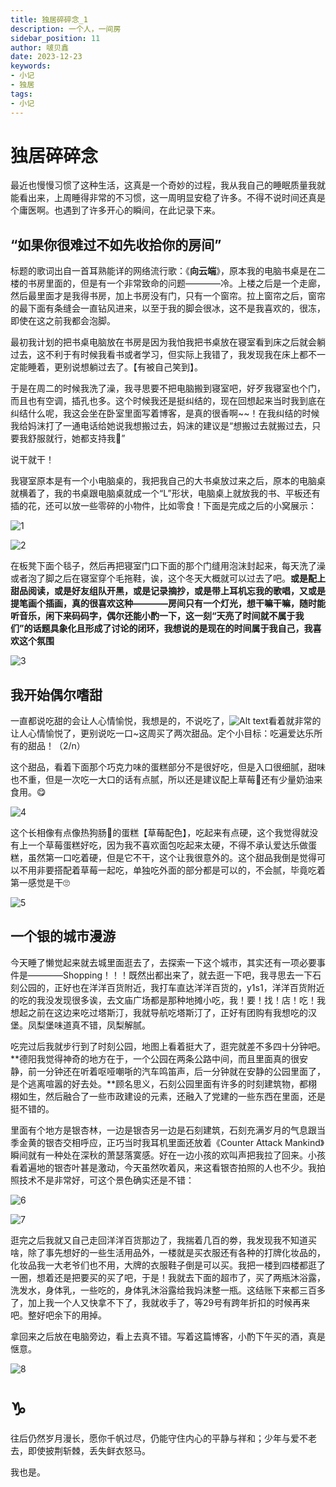 ```yaml
---
title: 独居碎碎念_1
description: 一个人，一间房
sidebar_position: 11
author: 啵贝鑫
date: 2023-12-23
keywords:
- 小记
- 独居
tags: 
- 小记
---
```


# 独居碎碎念

最近也慢慢习惯了这种生活，这真是一个奇妙的过程，我从我自己的睡眠质量我就能看出来，上周睡得非常的不习惯，这一周明显安稳了许多。不得不说时间还真是个庸医啊。也遇到了许多开心的瞬间，在此记录下来。

## “如果你很难过不如先收拾你的房间”

标题的歌词出自一首耳熟能详的网络流行歌：《**向云端**》，原本我的电脑书桌是在二楼的书房里面的，但是有一个非常致命的问题————冷。上楼之后是一个走廊，然后最里面才是我得书房，加上书房没有门，只有一个窗帘。拉上窗帘之后，窗帘的最下面有条缝会一直钻风进来，以至于我的脚会很冰，这不是我喜欢的，很冻，即使在这之前我都会泡脚。

最初我计划的把书桌电脑放在书房是因为我怕我把书桌放在寝室看到床之后就会躺过去，这不利于有时候我看书或者学习，但实际上我错了，我发现我在床上都不一定能睡着，更别说想躺过去了。【有被自己笑到】。

于是在周二的时候我洗了澡，我寻思要不把电脑搬到寝室吧，好歹我寝室也个门，而且也有空调，插孔也多。这个时候我还是挺纠结的，现在回想起来当时我到底在纠结什么呢，我这会坐在卧室里面写着博客，是真的很香啊~~！在我纠结的时候我给妈沫打了一通电话给她说我想搬过去，妈沫的建议是“想搬过去就搬过去，只要我舒服就行，她都支持我💖”

说干就干！

我寝室原本是有一个小电脑桌的，我把我自己的大书桌放过来之后，原本的电脑桌就横着了，我的书桌跟电脑桌就成一个“L”形状，电脑桌上就放我的书、平板还有插的花，还可以放一些零碎的小物件，比如零食！下面是完成之后的小窝展示：

![1](../../static/life_Page/Games/City_wolk/home1.jpg)

![2](../../static/life_Page/Games/City_wolk/home2.jpg)

在板凳下面个毯子，然后再把寝室门口下面的那个门缝用泡沫封起来，每天洗了澡或者泡了脚之后在寝室穿个毛拖鞋，诶，这个冬天大概就可以过去了吧。**或是配上甜品阅读，或是好友组队开黑，或是记录摘抄，或是带上耳机忘我的歌唱，又或是提笔画个插画，真的很喜欢这种————房间只有一个灯光，想干嘛干嘛，随时能听音乐，闲下来码码字，偶尔还能小酌一下，这一刻“天亮了时间就不属于我们”的话题具象化且形成了讨论的闭环，我想说的是现在的时间属于我自己，我喜欢这个氛围**

![3](../../static/life_Page/Games/City_wolk/home.jpg)

## 我开始偶尔嗜甜

一直都说吃甜的会让人心情愉悦，我想是的，不说吃了，![Alt text](002512F7.png)看着就非常的让人心情愉悦了，更别说吃一口~这周买了两次甜品。定个小目标：吃遍爱达乐所有的甜品！（2/n）

这个甜品，看着下面那个巧克力味的蛋糕部分不是很好吃，但是入口很细腻，甜味也不重，但是一次吃一大口的话有点腻，所以还是建议配上草莓🍓还有少量奶油来食用。😋

![4](../../static/life_Page/Games/City_wolk/cake1.jpg)

这个长相像有点像热狗肠🌮的蛋糕【草莓配色】，吃起来有点硬，这个我觉得就没有上一个草莓蛋糕好吃，因为我不喜欢面包吃起来太硬，不得不承认爱达乐做蛋糕，虽然第一口吃着硬，但是它不干，这个让我很意外的。这个甜品我倒是觉得可以不用非要搭配着草莓一起吃，单独吃外面的部分都是可以的，不会腻，毕竟吃着第一感觉是干🙄

![5](../../static/life_Page/Games/City_wolk/cake2.jpg)

## 一个银的城市漫游

今天睡了懒觉起来就去城里面逛去了，去探索一下这个城市，其实还有一项必要事件是————Shopping！！！既然出都出来了，就去逛一下吧，我寻思去一下石刻公园的，正好也在洋洋百货附近，我打车直达洋洋百货的，y1s1，洋洋百货附近的吃的我没发现很多诶，去文庙广场都是那种地摊小吃，我！要！找！店！吃！我想起之前在这边来吃过塔斯汀，我就导航吃塔斯汀了，正好有团购有我想吃的汉堡。凤梨堡味道真不错，凤梨解腻。

吃完过后我就步行到了时刻公园，地图上看着挺大了，逛完就差不多四十分钟吧。**德阳我觉得神奇的地方在于，一个公园在两条公路中间，而且里面真的很安静，前一分钟还在听着呕哑嘲哳的汽车鸣笛声，后一分钟就在安静的公园里面了，是个逃离喧嚣的好去处。**顾名思义，石刻公园里面有许多的时刻建筑物，都栩栩如生，然后融合了一些市政建设的元素，还融入了党建的一些东西在里面，还是挺不错的。

里面有个地方是银杏林，一边是银杏另一边是石刻建筑，石刻充满岁月的气息跟当季金黄的银杏交相呼应，正巧当时我耳机里面还放着《Counter Attack Mankind》瞬间就有一种处在深秋的萧瑟落寞感。好在一边小孩的欢叫声把我拉了回来。小孩看着遍地的银杏叶甚是激动，今天虽然吹着风，来这看银杏拍照的人也不少。我拍照技术不是非常好，可这个景色确实还是不错：

![6](../../static/life_Page/Games/City_wolk/park1.jpg)

![7](../../static/life_Page/Games/City_wolk/park2.png)

逛完之后我就又自己走回洋洋百货那边了，我揣着几百的劵，我发现我不知道买啥，除了事先想好的一些生活用品外，一楼就是买衣服还有各种的打牌化妆品的，化妆品我一大老爷们也不用，大牌的衣服鞋子倒是可以买。我把一楼到四楼都逛了一圈，想着还是把要买的买了吧，于是！我就去下面的超市了，买了两瓶沐浴露，洗发水，身体乳，一些吃的，身体乳沐浴露给我妈沫整一瓶。这结账下来都三百多了，加上我一个人又快拿不下了，我就收手了，等29号有跨年折扣的时候再来吧。整好吧余下的用掉。

拿回来之后放在电脑旁边，看上去真不错。写着这篇博客，小酌下午买的酒，真是惬意。

![8](../../static/life_Page/Games/City_wolk/shooping.jpg)

# ♑

往后仍然岁月漫长，愿你千帆过尽，仍能守住内心的平静与祥和；少年与爱不老去，即使披荆斩棘，丢失鲜衣怒马。

我也是。